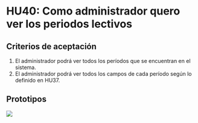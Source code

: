 # HU40: Como administrador quero  ver los periodos lectivos

##  Criterios de aceptación

1. El administrador podrá ver todos los períodos que se encuentran en el sistema.
2. El administrador podrá ver todos los campos de cada período según lo definido en HU37.

## Prototipos
![](./prototipos/administrador-v2/ver_periodos.png)